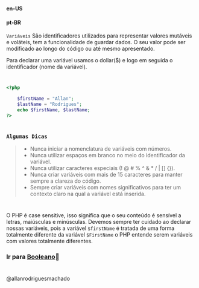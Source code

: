 #                

#### en-US


#### pt-BR
`Variáveis` São identificadores utilizados para representar valores mutáveis e voláteis, tem a funcionalidade de guardar dados.
O seu valor pode ser modificado ao longo do código ou até mesmo apresentado.

Para declarar uma variável usamos o dollar($) e logo em seguida o identificador (nome da variável).

#

```php
<?php
    
    $firstName = "Allan";
    $lastName = "Rodrigues";
    echo $firstName, $lastName;
?>
```
#

### `Algumas Dicas`

> * Nunca iniciar a nomenclatura de variáveis com números.
> * Nunca utilizar espaços em branco no meio do identificador da variável.
> * Nunca utilizar caracteres especiais (! @ # % ^ & * / | [] {}).
> * Nunca criar variáveis com mais de 15 caracteres para manter sempre a clareza do código.
> * Sempre criar variáveis com nomes significativos para ter um contexto claro na qual a variável está inserida. 


#

O PHP é case sensitive, isso significa que o seu conteúdo é sensível a letras, maiúsculas e minúsculas. Devemos sempre 
ter cuidado ao declarar nossas variáveis, pois a variável `$firstName` é tratada de uma forma totalmente diferente da 
variável `$FirstName` o PHP entende serem variáveis com valores totalmente diferentes.

### Ir para [Booleano](Booleano.md)🚀

#

@allanrodriguesmachado
